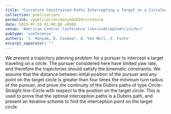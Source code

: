 ```yaml
---
title: "Curvature Constrained Paths Intercepting a Target on a Circular Trajectory"
collection: publications
permalink: /publication/manyam2019curvature
date: 2019-07-10 01:00:00 +0500
venue: 'American Control Conference (<b><i>Accepted</i></b>)'
pubtype: 'conference'
authors: 'S. Manyam, D. Casbeer, A. Von Moll, Z. Fuchs'
excerpt_separator: ""
---
```

We present a trajectory planning problem for a pursuer to intercept a target traveling on a circle. The pursuer considered here have limited yaw rate, and therefore the trajectories should satisfy the kinematic constraints. We assume that the distance between initial position of the pursuer and any point on the target circle is greater than four times the minimum turn radius of the pursuer, and prove the continuity of the Dubins paths of type Circle-Straight line-Circle with respect to the position on the target circle. This is used to prove that the optimal interception paths is a Dubins path, and present an iterative scheme to find the interception point on the target circle.
